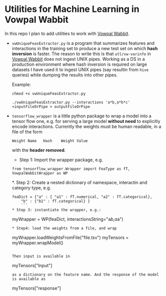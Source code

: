 # Utilities for Machine Learning in Vowpal Wabbit

In this repo I plan to add utilities to work with
[Vowpal Wabbit](https://github.com/JohnLangford/vowpal_wabbit/).

* `vwUniqueFeasExtractor.py` is a program that summarizes features and
  interactions in the training set to produce a new test set on which
  **hash inversion** is faster. The reason to write this is that
  `utl/vw-varinfo` in
  [Vowpal Wabbit](https://github.com/JohnLangford/vowpal_wabbit/) does
  not ingest UNIX pipes. Working as a DS in a production environment
  where hash inversion is required on large datasets I have used it to
  ingest UNIX pipes (say resultin from `hive` queries) while dumping the
  results into other pipes.
  
  Example: 
  
  `chmod +x vwUniqueFeasExtractor.py`
  
  `./vwUniqueFeasExtractor.py --interactions 'a*b,a*b*c' <inputFileOrPipe > outputFileOrPipe`

* `tensorflow_wrapper` is a little python package to wrap a model into a tensor flow one, e.g.
  for serving a large model **without need** to explicitly encode interactions.
  Currently the weights must be human readable, in a file of the form

  ```
  Weight Name   Hash    Weight Value
  ```

  with the **header removed**.

  * Step 1: Import the wrapper package, e.g.
  ```
  from tensorflow_wrapper.Wrapper import FeaType as fT, VowpalWabbitWrapper as WP
  ```
  *. Step 2: Create a nested dictionary of namespace, interactin and category type, e.g.
  ```
  feaDict = {"a" : { "a1" : fT.numerical, "a2" : fT.categorical},
  	  "b" : {"b1" : fT.categorical} }
	  ```
  * Step 3: instantiate the wrapper, e.g.:
  ```
  myWrapper = WP(feaDict, interactionsString="a*b,a*a")
  ```
  * Step4: load the weights from a file, and wrap
  ```
  myWrapper.loadWeightsFromFile("file.tsv")
  myTensors = myWrapper.wrapModel()
  ```

  Then input is available in
  ```
  myTensors["Input"]
  ```
  as a dictionary on the feature name. And the response of the model is available as
  ```
  myTensors["response"]
  ```
